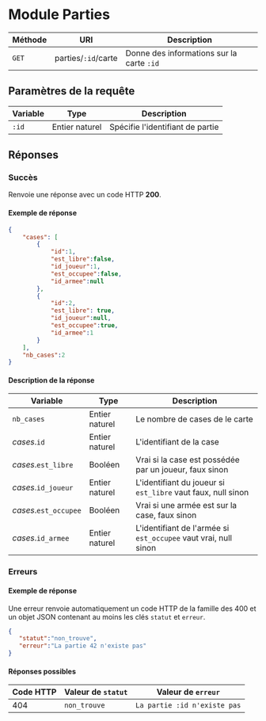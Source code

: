 
# Module Parties

Méthode | URI | Description
------------- | ------------- | -------------
`GET`  | parties/`:id`/carte | Donne des informations sur la carte `:id`

## Paramètres de la requête
Variable | Type | Description
------------- | ------------- | -------------
`:id`  | Entier naturel | Spécifie l'identifiant de partie

## Réponses
### Succès
Renvoie une réponse avec un code HTTP **200**.

#### Exemple de réponse
```json
{
    "cases": [
        {
            "id":1,
            "est_libre":false,
            "id_joueur":1,
            "est_occupee":false,
            "id_armee":null
        },
        {
            "id":2,
            "est_libre": true,
            "id_joueur":null,
            "est_occupee":true,
            "id_armee":1
        }
    ],
    "nb_cases":2
}
```
#### Description de la réponse
Variable | Type | Description
------------- | ------------- | -------------
`nb_cases` | Entier naturel | Le nombre de cases de le carte
*cases*.`id`  | Entier naturel | L'identifiant de la case
*cases*.`est_libre`  | Booléen | Vrai si la case est possédée par un joueur, faux sinon
*cases*.`id_joueur`  | Entier naturel | L'identifiant du joueur si `est_libre` vaut faux, null sinon
*cases*.`est_occupee`  | Booléen | Vrai si une armée est sur la case, faux sinon
*cases*.`id_armee`  | Entier naturel | L'identifiant de l'armée si `est_occupee` vaut vrai, null sinon

### Erreurs
#### Exemple de réponse
Une erreur renvoie automatiquement un code HTTP de la famille des 400 et un objet JSON contenant au moins les clés `statut` et `erreur`.
```json
{
   "statut":"non_trouve",
   "erreur":"La partie 42 n'existe pas"
}
```

#### Réponses possibles
Code HTTP | Valeur de `statut` | Valeur de `erreur`
------------- | ------------- | -------------
404  | `non_trouve` | `La partie :id n'existe pas`
